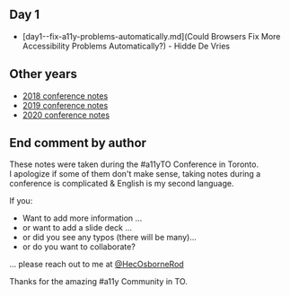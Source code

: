 ## Day 1
- [day1--fix-a11y-problems-automatically.md](Could Browsers Fix More Accessibility Problems Automatically?) - Hidde De Vries


## Other years

- [2018 conference notes](https://hecosbornerod.github.io/a11yTOConf2018/)
- [2019 conference notes](https://hecosbornerod.github.io/a11yTOConf2019/)
- [2020 conference notes](https://hecosbornerod.github.io/a11yTOConf2020/)


## End comment by author

These notes were taken during the #a11yTO Conference in Toronto.  
I apologize if some of them don't make sense, taking notes during a conference is complicated & English is my second language.

If you:

- Want to add more information ...
- or want to add a slide deck ...
- or did you see any typos (there will be many)...
- or do you want to collaborate?

... please reach out to me at [@HecOsborneRod](http://www.twitter.com/HecOsborneRod)

Thanks for the amazing #a11y Community in TO.